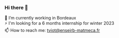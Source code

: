 ### Hi there 👋
🔭 I’m currently working in Bordeaux <br />
⚡ I'm looking for a 6 months internship for winter 2023<br />
📫 How to reach me: tviot@enseirb-matmeca.fr <br />

<!--
**thomasViot/thomasViot** is a ✨ _special_ ✨ repository because its `README.md` (this file) appears on your GitHub profile.

Here are some ideas to get you started:

- 🔭 I’m currently working on ...
- 🌱 I’m currently learning ...
- 👯 I’m looking to collaborate on ...
- 🤔 I’m looking for help with ...
- 💬 Ask me about ...
- 📫 How to reach me: ...
- 😄 Pronouns: ...
- ⚡ Fun fact: ...
-->
